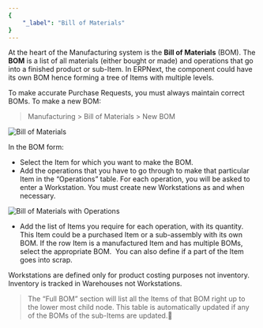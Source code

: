 ```yaml
---
{
	"_label": "Bill of Materials"
}
---
```

At the heart of the Manufacturing system is the **Bill of Materials** (BOM). The **BOM** is a list of all materials (either bought or made) and operations that go into a finished product or sub-Item. In ERPNext, the component could have its own BOM hence forming a tree of Items with multiple levels.

To make accurate Purchase Requests, you must always maintain correct BOMs. To make a new BOM:

> Manufacturing > Bill of Materials > New BOM


![Bill of Materials](img/mfg-bom.png)



In the BOM form:

- Select the Item for which you want to make the BOM.
- Add the operations that you have to go through to make that particular Item in the “Operations” table. For each operation, you will be asked to enter a Workstation. You must create new Workstations as and when necessary. 

![Bill of Materials with Operations](img/mfg-bom-3.png)



- Add the list of Items you require for each operation, with its quantity. This Item could be a purchased Item or a sub-assembly with its own BOM. If the row Item is a manufactured Item and has multiple BOMs, select the appropriate BOM.  You can also define if a part of the Item goes into scrap.

Workstations are defined only for product costing purposes not inventory. Inventory is tracked in Warehouses not Workstations.

> The “Full BOM” section will list all the Items of that BOM right up to the lower most child node. This table is automatically updated if any of the BOMs of the sub-Items are updated.
